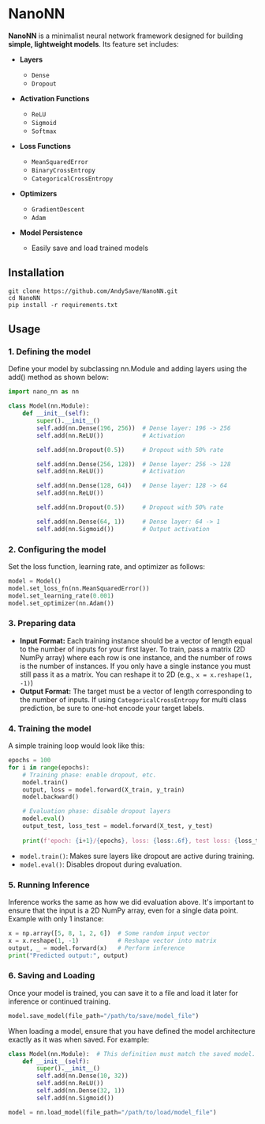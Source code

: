 # NanoNN
**NanoNN** is a minimalist neural network framework designed for building **simple, lightweight models**. Its feature set includes:

- **Layers**  
  - `Dense`  
  - `Dropout`

- **Activation Functions**  
  - `ReLU`  
  - `Sigmoid`  
  - `Softmax`

- **Loss Functions**  
  - `MeanSquaredError`  
  - `BinaryCrossEntropy`  
  - `CategoricalCrossEntropy`

- **Optimizers**  
  - `GradientDescent`  
  - `Adam`

- **Model Persistence**  
  - Easily save and load trained models

## Installation
```
git clone https://github.com/AndySave/NanoNN.git
cd NanoNN
pip install -r requirements.txt
```

## Usage

### 1. Defining the model
Define your model by subclassing nn.Module and adding layers using the add() method as shown below:

```python
import nano_nn as nn

class Model(nn.Module):
    def __init__(self):
        super().__init__()
        self.add(nn.Dense(196, 256))  # Dense layer: 196 -> 256
        self.add(nn.ReLU())           # Activation

        self.add(nn.Dropout(0.5))     # Dropout with 50% rate

        self.add(nn.Dense(256, 128))  # Dense layer: 256 -> 128
        self.add(nn.ReLU())           # Activation

        self.add(nn.Dense(128, 64))   # Dense layer: 128 -> 64
        self.add(nn.ReLU())

        self.add(nn.Dropout(0.5))     # Dropout with 50% rate

        self.add(nn.Dense(64, 1))     # Dense layer: 64 -> 1
        self.add(nn.Sigmoid())        # Output activation
```

### 2. Configuring the model
Set the loss function, learning rate, and optimizer as follows:

```python
model = Model()
model.set_loss_fn(nn.MeanSquaredError())
model.set_learning_rate(0.001)
model.set_optimizer(nn.Adam())
```

### 3. Preparing data
- **Input Format:** 
Each training instance should be a vector of length equal to the number of inputs for your first layer.
To train, pass a matrix (2D NumPy array) where each row is one instance, and the number of rows is the number of instances. 
If you only have a single instance you must still pass it as a matrix. You can reshape it to 2D (e.g., `x = x.reshape(1, -1)`)
- **Output Format:**
The target must be a vector of length corresponding to the number of inputs.
If using `CategoricalCrossEntropy` for multi class prediction, be sure to one-hot encode your target labels.

### 4. Training the model
A simple training loop would look like this:

```python
epochs = 100
for i in range(epochs):
    # Training phase: enable dropout, etc.
    model.train()
    output, loss = model.forward(X_train, y_train)
    model.backward()

    # Evaluation phase: disable dropout layers
    model.eval()
    output_test, loss_test = model.forward(X_test, y_test)
    
    print(f'epoch: {i+1}/{epochs}, loss: {loss:.6f}, test loss: {loss_test:.6f}')
```

- ```model.train()```: Makes sure layers like dropout are active during training.
- ```model.eval()```: Disables dropout during evaluation.

### 5. Running Inference
Inference works the same as how we did evaluation above. It's important to ensure that the input is a 2D NumPy array, 
even for a single data point. Example with only 1 instance:

```python
x = np.array([5, 8, 1, 2, 6])  # Some random input vector
x = x.reshape(1, -1)           # Reshape vector into matrix
output, _ = model.forward(x)   # Perform inference
print("Predicted output:", output)
```

### 6. Saving and Loading
Once your model is trained, you can save it to a file and load it later for inference or continued training.

```python
model.save_model(file_path="/path/to/save/model_file")
```

When loading a model, ensure that you have defined the model architecture exactly as it was when saved. For example: 
```python
class Model(nn.Module):  # This definition must match the saved model.
    def __init__(self):
        super().__init__()
        self.add(nn.Dense(10, 32))  
        self.add(nn.ReLU())           
        self.add(nn.Dense(32, 1))     
        self.add(nn.Sigmoid())        

model = nn.load_model(file_path="/path/to/load/model_file")
```
